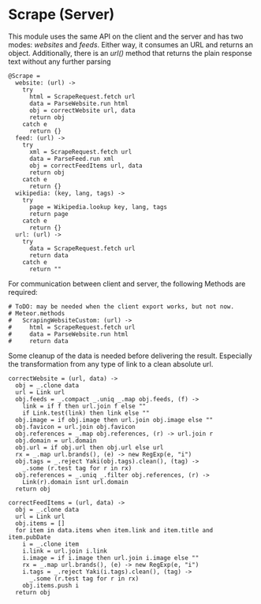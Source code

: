# Scrape (Server)

This module uses the same API on the client and the server and has two modes:
*websites* and *feeds*. Either way, it consumes an URL and returns an object.
Additionally, there is an *url()* method that returns the plain response text
without any further parsing

    @Scrape =
      website: (url) ->
        try
          html = ScrapeRequest.fetch url
          data = ParseWebsite.run html
          obj = correctWebsite url, data
          return obj
        catch e
          return {}
      feed: (url) ->
        try
          xml = ScrapeRequest.fetch url
          data = ParseFeed.run xml
          obj = correctFeedItems url, data
          return obj
        catch e
          return {}
      wikipedia: (key, lang, tags) ->
        try
          page = Wikipedia.lookup key, lang, tags
          return page
        catch e
          return {}
      url: (url) ->
        try
          data = ScrapeRequest.fetch url
          return data
        catch e
          return ""
          
For communication between client and server, the following Methods are required:

    # ToDO: may be needed when the client export works, but not now.
    # Meteor.methods
    #   ScrapingWebsiteCustom: (url) ->
    #     html = ScrapeRequest.fetch url
    #     data = ParseWebsite.run html
    #     return data

Some cleanup of the data is needed before delivering the result. Especially
the transformation from any type of link to a clean absolute url.

    correctWebsite = (url, data) ->
      obj = _.clone data
      url = Link url
      obj.feeds = _.compact _.uniq _.map obj.feeds, (f) ->
        link = if f then url.join f else ""
        if Link.test(link) then link else ""
      obj.image = if obj.image then url.join obj.image else ""
      obj.favicon = url.join obj.favicon
      obj.references = _.map obj.references, (r) -> url.join r
      obj.domain = url.domain
      obj.url = if obj.url then obj.url else url
      rx = _.map url.brands(), (e) -> new RegExp(e, "i") 
      obj.tags = _.reject Yaki(obj.tags).clean(), (tag) ->
        _.some (r.test tag for r in rx)
      obj.references = _.uniq _.filter obj.references, (r) ->
        Link(r).domain isnt url.domain
      return obj

    correctFeedItems = (url, data) ->
      obj = _.clone data
      url = Link url
      obj.items = []
      for item in data.items when item.link and item.title and item.pubDate
        i = _.clone item
        i.link = url.join i.link
        i.image = if i.image then url.join i.image else ""
        rx = _.map url.brands(), (e) -> new RegExp(e, "i") 
        i.tags = _.reject Yaki(i.tags).clean(), (tag) ->
          _.some (r.test tag for r in rx)
        obj.items.push i
      return obj